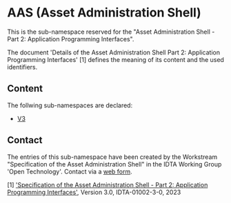 # AAS (Asset Administration Shell)

This is the sub-namespace reserved for the "Asset Administration Shell - Part 2: Application Programming Interfaces".

The document 'Details of the Asset Administration Shell Part 2: Application Programming Interfaces' [1] defines the meaning of its content and the used identifiers.

## Content

The follwing sub-namespaces are declared:
- [V3](./3/)

## Contact

The entries of this sub-namespace have been created by the Workstream "Specification of the Asset Administration Shell" in the IDTA Working Group 'Open Technology'.
Contact via a [web form](https://industrialdigitaltwin.org/en/contact).


[1] ['Specification of the Asset Administration Shell - Part 2: Application Programming Interfaces'](https://industrialdigitaltwin.org/en/content-hub/aasspecifications), Version 3.0, IDTA-01002-3-0, 2023